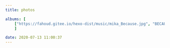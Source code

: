 ```yaml
---
title: photos

albums: [
	["https://fahoud.gitee.io/hexo-dist/music/mika_Because.jpg", "BECAUSE"]
	]

date: 2020-07-13 11:00:37
---
```

